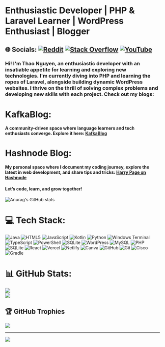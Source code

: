 
# Enthusiastic Developer | PHP & Laravel Learner | WordPress Enthusiast | Blogger
## 🌐 Socials: [![Reddit](https://img.shields.io/badge/Reddit-%23FF4500.svg?logo=Reddit&logoColor=white)](https://reddit.com/user/Basic_War_8890)   [![Stack Overflow](https://img.shields.io/badge/-Stackoverflow-FE7A16?logo=stack-overflow&logoColor=white)](https://stackoverflow.com/users/20553682)  [![YouTube](https://img.shields.io/badge/YouTube-%23FF0000.svg?logo=YouTube&logoColor=white)](https://youtube.com/@UCJEPYkCywpdeaNqPgN9pupA) 

### Hi! I'm Thao Nguyen, an enthusiastic developer with an insatiable appetite for learning and exploring new technologies. I'm currently diving into PHP and learning the ropes of Laravel, alongside building dynamic WordPress websites. I thrive on the thrill of solving complex problems and developing new skills with each project. Check out my blogs:
# KafkaBlog: 
#### A community-driven space where language learners and tech enthusiasts converge. Explore it here: [KafkaBlog](https://kafkablog.kesug.com/)
# Hashnode Blog:  
#### My personal space where I document my coding journey, explore the latest in web development, and share tips and tricks: [Harry Page on Hashnode](https://harrypage.hashnode.dev/)

#### Let’s code, learn, and grow together!


![Anurag's GitHub stats](https://github-readme-stats.vercel.app/api?username=thaonguyen&show_icons=true&theme=radical)

# 💻 Tech Stack:
![Java](https://img.shields.io/badge/java-%23ED8B00.svg?style=for-the-badge&logo=openjdk&logoColor=white) ![HTML5](https://img.shields.io/badge/html5-%23E34F26.svg?style=for-the-badge&logo=html5&logoColor=white) ![JavaScript](https://img.shields.io/badge/javascript-%23323330.svg?style=for-the-badge&logo=javascript&logoColor=%23F7DF1E) ![Kotlin](https://img.shields.io/badge/kotlin-%237F52FF.svg?style=for-the-badge&logo=kotlin&logoColor=white) ![Python](https://img.shields.io/badge/python-3670A0?style=for-the-badge&logo=python&logoColor=ffdd54) ![Windows Terminal](https://img.shields.io/badge/Windows%20Terminal-%234D4D4D.svg?style=for-the-badge&logo=windows-terminal&logoColor=white) ![TypeScript](https://img.shields.io/badge/typescript-%23007ACC.svg?style=for-the-badge&logo=typescript&logoColor=white) ![PowerShell](https://img.shields.io/badge/PowerShell-%235391FE.svg?style=for-the-badge&logo=powershell&logoColor=white) ![SQLite](https://img.shields.io/badge/sqlite-%2307405e.svg?style=for-the-badge&logo=sqlite&logoColor=white) ![WordPress](https://img.shields.io/badge/WordPress-%23117AC9.svg?style=for-the-badge&logo=WordPress&logoColor=white) ![MySQL](https://img.shields.io/badge/mysql-4479A1.svg?style=for-the-badge&logo=mysql&logoColor=white) ![PHP](https://img.shields.io/badge/php-%23777BB4.svg?style=for-the-badge&logo=php&logoColor=white) ![SQLite](https://img.shields.io/badge/sqlite-%2307405e.svg?style=for-the-badge&logo=sqlite&logoColor=white) ![React](https://img.shields.io/badge/react-%2320232a.svg?style=for-the-badge&logo=react&logoColor=%2361DAFB) ![Vercel](https://img.shields.io/badge/vercel-%23000000.svg?style=for-the-badge&logo=vercel&logoColor=white) ![Netlify](https://img.shields.io/badge/netlify-%23000000.svg?style=for-the-badge&logo=netlify&logoColor=#00C7B7) ![Canva](https://img.shields.io/badge/Canva-%2300C4CC.svg?style=for-the-badge&logo=Canva&logoColor=white) ![GitHub](https://img.shields.io/badge/github-%23121011.svg?style=for-the-badge&logo=github&logoColor=white) ![Git](https://img.shields.io/badge/git-%23F05033.svg?style=for-the-badge&logo=git&logoColor=white) ![Cisco](https://img.shields.io/badge/cisco-%23049fd9.svg?style=for-the-badge&logo=cisco&logoColor=black) ![Gradle](https://img.shields.io/badge/Gradle-02303A.svg?style=for-the-badge&logo=Gradle&logoColor=white)
# 📊 GitHub Stats:
![](https://github-readme-streak-stats.herokuapp.com/?user=thaonguyen&theme=dark&hide_border=false)<br/>
![](https://github-readme-stats.vercel.app/api/top-langs/?username=thaonguyen&theme=dark&hide_border=false&include_all_commits=false&count_private=false&layout=compact)

## 🏆 GitHub Trophies
![](https://github-profile-trophy.vercel.app/?username=thaonguyen&theme=radical&no-frame=true&no-bg=false&margin-w=4)

---
[![](https://visitcount.itsvg.in/api?id=thaonguyen&icon=0&color=0)](https://visitcount.itsvg.in)

<!-- Proudly created with GPRM ( https://gprm.itsvg.in ) -->
<!---
Gianguyen1234/Gianguyen1234 is a ✨ special ✨ repository because its `README.md` (this file) appears on your GitHub profile.
You can click the Preview link to take a look at your changes.
--->
